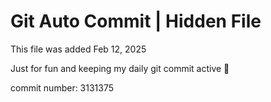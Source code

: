 # Git Auto Commit | Hidden File

This file was added Feb 12, 2025

Just for fun and keeping my daily git commit active 🤪

commit number: 3131375
